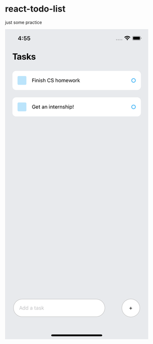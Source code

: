 # react-todo-list

just some practice

![alt text](https://github.com/erikluu/react-todo-list/blob/main/image.jpg?raw=true)
